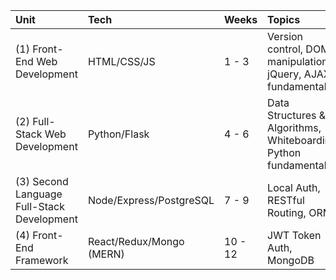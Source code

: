| Unit | Tech | Weeks | Topics |
| :--- | :--- | :--- | :--- |
| (1) Front-End Web Development | HTML/CSS/JS | 1 - 3 | Version control, DOM manipulation, jQuery, AJAX, fundamentals |
| (2) Full-Stack Web Development | Python/Flask | 4 - 6 | Data Structures & Algorithms, Whiteboarding, Python fundamentals |
| (3) Second Language Full-Stack Development | Node/Express/PostgreSQL | 7 - 9 | Local Auth, RESTful Routing, ORMs |
| (4) Front-End Framework | React/Redux/Mongo \(MERN\) | 10 - 12 | JWT Token Auth, MongoDB |